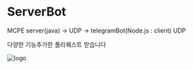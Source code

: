 # ServerBot
MCPE server(java) -> UDP -> telegramBot(Node.js : client) UDP

다양한 기능추가한 풀리퀘스트 받습니다


![logo](KakaoTalk_20170209_012104326.jpg)
